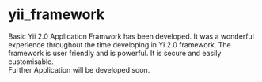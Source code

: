 # yii_framework

Basic Yii 2.0 Application Framwork has been developed.
It was a wonderful experience throughout the time developing in Yi 2.0 framework.
The framework is user friendly and is powerful. It is secure and easily customisable.  
Further Application will be developed soon.

